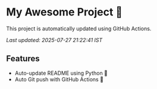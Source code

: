 # My Awesome Project 🚀

This project is automatically updated using GitHub Actions.

_Last updated: 2025-07-27 21:22:41 IST_

## Features
- Auto-update README using Python 🐍
- Auto Git push with GitHub Actions 🤖
